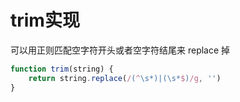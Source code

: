 # trim实现

可以用正则匹配空字符开头或者空字符结尾来 replace 掉

```js
function trim(string) {
    return string.replace(/(^\s*)|(\s*$)/g, '')
}
```